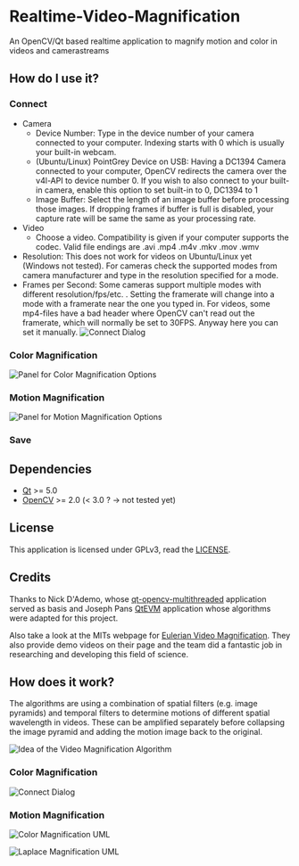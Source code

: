 # Realtime-Video-Magnification
An OpenCV/Qt based realtime application to magnify motion and color in videos and camerastreams

## How do I use it?
### Connect
- Camera
    - Device Number: Type in the device number of your camera connected to your computer. Indexing starts with 0 which is usually your built-in webcam.
    - (Ubuntu/Linux) PointGrey Device on USB:  Having a DC1394 Camera connected to your computer, OpenCV redirects the camera over the v4l-API to device number 0. If you wish to also connect to your built-in camera, enable this option to set built-in to 0, DC1394 to 1
    - Image Buffer: Select the length of an image buffer before processing those images. If dropping frames if buffer is full is disabled, your capture rate will be same the same as your processing rate.
- Video
    - Choose a video. Compatibility is given if your computer supports the codec. Valid file endings are .avi .mp4 .m4v .mkv .mov .wmv
- Resolution: This does not work for videos on Ubuntu/Linux yet (Windows not tested). For cameras check the supported modes from camera manufacturer and type in the resolution specified for a mode.
- Frames per Second: Some cameras support multiple modes with different resolution/fps/etc. . Setting the framerate will change into a mode with a framerate near the one you typed in. For videos, some mp4-files have a bad header where OpenCV can't read out the framerate, which will normally be set to 30FPS. Anyway here you can set it manually.
![Connect Dialog](pictures/connect_dialog.png)

### Color Magnification
![Panel for Color Magnification Options](pictures/cmag_options.png)

### Motion Magnification
![Panel for Motion Magnification Options](pictures/lmag_options.png)

### Save

## Dependencies
- [Qt](http://qt-project.org/) >= 5.0
- [OpenCV](http://opencv.org/) >= 2.0 (< 3.0 ? -> not tested yet)

## License
This application is licensed under GPLv3, read the [LICENSE](LICENSE).

## Credits
Thanks to Nick D'Ademo, whose [qt-opencv-multithreaded](https://code.google.com/p/qt-opencv-multithreaded/) application 
served as basis and Joseph Pans [QtEVM](https://github.com/wzpan/QtEVM) application whose algorithms were adapted
for this project.

Also take a look at the MITs webpage for [Eulerian Video Magnification](http://people.csail.mit.edu/mrub/vidmag/). 
They also provide demo videos on their page and the team did a fantastic job in researching and developing this field of science.

## How does it work?
The algorithms are using a combination of spatial filters (e.g. image pyramids) and temporal filters to determine
motions of different spatial wavelength in videos. These can be amplified separately before collapsing the image pyramid
and adding the motion image back to the original.

![Idea of the Video Magnification Algorithm](pictures/magnification.png)

### Color Magnification
![Connect Dialog](pictures/connect_dialog.png)

### Motion Magnification
![Color Magnification UML](pictures/colorMag.png)

![Laplace Magnification UML](pictures/colorMag.png)
